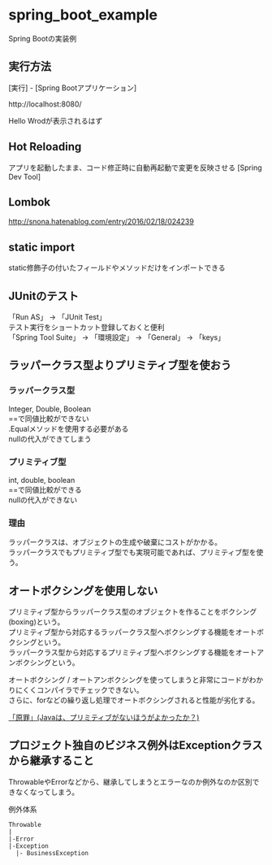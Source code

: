 # spring_boot_example
Spring Bootの実装例

## 実行方法

[実行] - [Spring Bootアプリケーション]

http://localhost:8080/

Hello Wrodが表示されるはず

## Hot Reloading

アプリを起動したまま、コード修正時に自動再起動で変更を反映させる
[Spring Dev Tool]

## Lombok

http://snona.hatenablog.com/entry/2016/02/18/024239


## static import

static修飾子の付いたフィールドやメソッドだけをインポートできる

## JUnitのテスト

「Run AS」 -> 「JUnit Test」  
テスト実行をショートカット登録しておくと便利  
「Spring Tool Suite」 -> 「環境設定」 -> 「General」 -> 「keys」  

## ラッパークラス型よりプリミティブ型を使おう

### ラッパークラス型

Integer, Double, Boolean  
==で同値比較ができない  
.Equalメソッドを使用する必要がある  
nullの代入ができてしまう  

### プリミティブ型

int, double, boolean  
==で同値比較ができる  
nullの代入ができない  

### 理由

ラッパークラスは、オブジェクトの生成や破棄にコストがかかる。  
ラッパークラスでもプリミティブ型でも実現可能であれば、プリミティブ型を使う。  

## オートボクシングを使用しない

プリミティブ型からラッパークラス型のオブジェクトを作ることをボクシング(boxing)という。  
プリミティブ型から対応するラッパークラス型へボクシングする機能をオートボクシングという。  
ラッパークラス型から対応するプリミティブ型へボクシングする機能をオートアンボクシングという。  

オートボクシング / オートアンボクシングを使ってしまうと非常にコードがわかりにくくコンパイラでチェックできない。  
さらに、forなどの繰り返し処理でオートボクシングされると性能が劣化する。  

[「原罪」(Javaは、プリミティブがないほうがよかったか？)](https://www.infoq.com/jp/news/2009/06/java-without-primitives)  

## プロジェクト独自のビジネス例外はExceptionクラスから継承すること

ThrowableやErrorなどから、継承してしまうとエラーなのか例外なのか区別できなくなってしまう。  

例外体系  
```
Throwable
|
|-Error
|-Exception
  |- BusinessException
```
